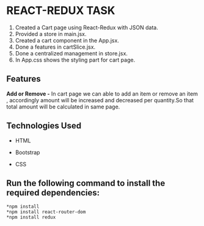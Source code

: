 # REACT-REDUX TASK

1. Created a Cart page using React-Redux with JSON data.
2. Provided a store in main.jsx.
3. Created a cart component in the App.jsx.
4. Done a features in cartSlice.jsx.
5. Done a centralized management in store.jsx.
6. In App.css shows the styling part for cart page.

## Features
**Add or Remove -** In cart page we can able to add an item or remove an item , accordingly amount will be increased and decreased per quantity.So that total amount will be calculated in same page.

## Technologies Used
  - HTML
  * Bootstrap
  + CSS

 ## Run the following command to install the required dependencies:
    *npm install
    *npm install react-router-dom
    *npm install redux     
